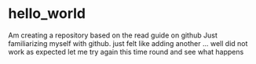 # hello_world
Am creating a repository based on the read guide on github
Just familiarizing myself with github.
just felt like adding another ...
well did not work as expected let me try again this time round and see what happens
